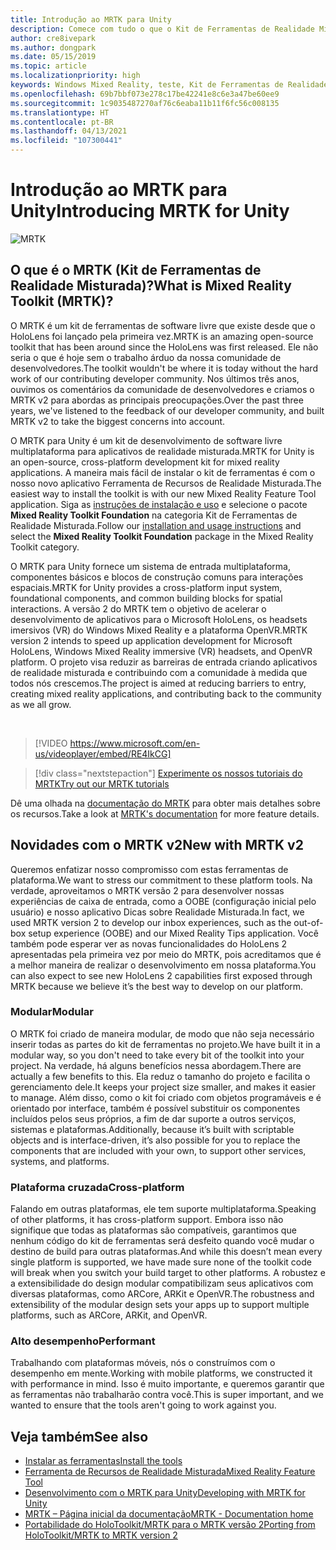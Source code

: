 ```yaml
---
title: Introdução ao MRTK para Unity
description: Comece com tudo o que o Kit de Ferramentas de Realidade Misturada multiplataforma tem para oferecer para novos desenvolvedores de realidade misturada.
author: cre8ivepark
ms.author: dongpark
ms.date: 05/15/2019
ms.topic: article
ms.localizationpriority: high
keywords: Windows Mixed Reality, teste, Kit de Ferramentas de Realidade Misturada, MRTK versão 2, MRTK, ferramentas, SDK, HoloLens, HoloLens 2, headset de realidade misturada, headset do windows mixed reality, headset de realidade virtual, multiplataforma
ms.openlocfilehash: 69b7bbf073e278c17be42241e8c6e3a47be60ee9
ms.sourcegitcommit: 1c9035487270af76c6eaba11b11f6fc56c008135
ms.translationtype: HT
ms.contentlocale: pt-BR
ms.lasthandoff: 04/13/2021
ms.locfileid: "107300441"
---
```

# <a name="introducing-mrtk-for-unity"></a><span data-ttu-id="7b141-104">Introdução ao MRTK para Unity</span><span class="sxs-lookup"><span data-stu-id="7b141-104">Introducing MRTK for Unity</span></span>

![MRTK](../../design/images/MRTK_UX_Hero.png)

## <a name="what-is-mixed-reality-toolkit-mrtk"></a><span data-ttu-id="7b141-106">O que é o MRTK (Kit de Ferramentas de Realidade Misturada)?</span><span class="sxs-lookup"><span data-stu-id="7b141-106">What is Mixed Reality Toolkit (MRTK)?</span></span>

<span data-ttu-id="7b141-107">O MRTK é um kit de ferramentas de software livre que existe desde que o HoloLens foi lançado pela primeira vez.</span><span class="sxs-lookup"><span data-stu-id="7b141-107">MRTK is an amazing open-source toolkit that has been around since the HoloLens was first released.</span></span> <span data-ttu-id="7b141-108">Ele não seria o que é hoje sem o trabalho árduo da nossa comunidade de desenvolvedores.</span><span class="sxs-lookup"><span data-stu-id="7b141-108">The toolkit wouldn't be where it is today without the hard work of our contributing developer community.</span></span> <span data-ttu-id="7b141-109">Nos últimos três anos, ouvimos os comentários da comunidade de desenvolvedores e criamos o MRTK v2 para abordas as principais preocupações.</span><span class="sxs-lookup"><span data-stu-id="7b141-109">Over the past three years, we've listened to the feedback of our developer community, and built MRTK v2 to take the biggest concerns into account.</span></span>  

<span data-ttu-id="7b141-110">O MRTK para Unity é um kit de desenvolvimento de software livre multiplataforma para aplicativos de realidade misturada.</span><span class="sxs-lookup"><span data-stu-id="7b141-110">MRTK for Unity is an open-source, cross-platform development kit for mixed reality applications.</span></span> <span data-ttu-id="7b141-111">A maneira mais fácil de instalar o kit de ferramentas é com o nosso novo aplicativo Ferramenta de Recursos de Realidade Misturada.</span><span class="sxs-lookup"><span data-stu-id="7b141-111">The easiest way to install the toolkit is with our new Mixed Reality Feature Tool application.</span></span> <span data-ttu-id="7b141-112">Siga as [instruções de instalação e uso](welcome-to-mr-feature-tool.md) e selecione o pacote **Mixed Reality Toolkit Foundation** na categoria Kit de Ferramentas de Realidade Misturada.</span><span class="sxs-lookup"><span data-stu-id="7b141-112">Follow our [installation and usage instructions](welcome-to-mr-feature-tool.md) and select the **Mixed Reality Toolkit Foundation** package in the Mixed Reality Toolkit category.</span></span>

<span data-ttu-id="7b141-113">O MRTK para Unity fornece um sistema de entrada multiplataforma, componentes básicos e blocos de construção comuns para interações espaciais.</span><span class="sxs-lookup"><span data-stu-id="7b141-113">MRTK for Unity provides a cross-platform input system, foundational components, and common building blocks for spatial interactions.</span></span> <span data-ttu-id="7b141-114">A versão 2 do MRTK tem o objetivo de acelerar o desenvolvimento de aplicativos para o Microsoft HoloLens, os headsets imersivos (VR) do Windows Mixed Reality e a plataforma OpenVR.</span><span class="sxs-lookup"><span data-stu-id="7b141-114">MRTK version 2 intends to speed up application development for Microsoft HoloLens, Windows Mixed Reality immersive (VR) headsets, and OpenVR platform.</span></span> <span data-ttu-id="7b141-115">O projeto visa reduzir as barreiras de entrada criando aplicativos de realidade misturada e contribuindo com a comunidade à medida que todos nós crescemos.</span><span class="sxs-lookup"><span data-stu-id="7b141-115">The project is aimed at reducing barriers to entry, creating mixed reality applications, and contributing back to the community as we all grow.</span></span>

<br>

> [!VIDEO https://www.microsoft.com/en-us/videoplayer/embed/RE4IkCG]

> [!div class="nextstepaction"]
> [<span data-ttu-id="7b141-116">Experimente os nossos tutoriais do MRTK</span><span class="sxs-lookup"><span data-stu-id="7b141-116">Try out our MRTK tutorials</span></span>](tutorials/mr-learning-base-01.md)

<span data-ttu-id="7b141-117">Dê uma olhada na [documentação do MRTK](/windows/mixed-reality/mrtk-unity) para obter mais detalhes sobre os recursos.</span><span class="sxs-lookup"><span data-stu-id="7b141-117">Take a look at [MRTK's documentation](/windows/mixed-reality/mrtk-unity) for more feature details.</span></span>

## <a name="new-with-mrtk-v2"></a><span data-ttu-id="7b141-118">Novidades com o MRTK v2</span><span class="sxs-lookup"><span data-stu-id="7b141-118">New with MRTK v2</span></span>

<span data-ttu-id="7b141-119">Queremos enfatizar nosso compromisso com estas ferramentas de plataforma.</span><span class="sxs-lookup"><span data-stu-id="7b141-119">We want to stress our commitment to these platform tools.</span></span>  <span data-ttu-id="7b141-120">Na verdade, aproveitamos o MRTK versão 2 para desenvolver nossas experiências de caixa de entrada, como a OOBE (configuração inicial pelo usuário) e nosso aplicativo Dicas sobre Realidade Misturada.</span><span class="sxs-lookup"><span data-stu-id="7b141-120">In fact, we used MRTK version 2 to develop our inbox experiences, such as the out-of-box setup experience (OOBE) and our Mixed Reality Tips application.</span></span> <span data-ttu-id="7b141-121">Você também pode esperar ver as novas funcionalidades do HoloLens 2 apresentadas pela primeira vez por meio do MRTK, pois acreditamos que é a melhor maneira de realizar o desenvolvimento em nossa plataforma.</span><span class="sxs-lookup"><span data-stu-id="7b141-121">You can also expect to see new HoloLens 2 capabilities first exposed through MRTK because we believe it’s the best way to develop on our platform.</span></span>

### <a name="modular"></a><span data-ttu-id="7b141-122">Modular</span><span class="sxs-lookup"><span data-stu-id="7b141-122">Modular</span></span>

<span data-ttu-id="7b141-123">O MRTK foi criado de maneira modular, de modo que não seja necessário inserir todas as partes do kit de ferramentas no projeto.</span><span class="sxs-lookup"><span data-stu-id="7b141-123">We have built it in a modular way, so you don't need to take every bit of the toolkit into your project.</span></span>  <span data-ttu-id="7b141-124">Na verdade, há alguns benefícios nessa abordagem.</span><span class="sxs-lookup"><span data-stu-id="7b141-124">There are actually a few benefits to this.</span></span>  <span data-ttu-id="7b141-125">Ela reduz o tamanho do projeto e facilita o gerenciamento dele.</span><span class="sxs-lookup"><span data-stu-id="7b141-125">It keeps your project size smaller, and makes it easier to manage.</span></span>  <span data-ttu-id="7b141-126">Além disso, como o kit foi criado com objetos programáveis e é orientado por interface, também é possível substituir os componentes incluídos pelos seus próprios, a fim de dar suporte a outros serviços, sistemas e plataformas.</span><span class="sxs-lookup"><span data-stu-id="7b141-126">Additionally, because it’s built with scriptable objects and is interface-driven, it’s also possible for you to replace the components that are included with your own, to support other services, systems, and platforms.</span></span>

### <a name="cross-platform"></a><span data-ttu-id="7b141-127">Plataforma cruzada</span><span class="sxs-lookup"><span data-stu-id="7b141-127">Cross-platform</span></span>

<span data-ttu-id="7b141-128">Falando em outras plataformas, ele tem suporte multiplataforma.</span><span class="sxs-lookup"><span data-stu-id="7b141-128">Speaking of other platforms, it has cross-platform support.</span></span>  <span data-ttu-id="7b141-129">Embora isso não signifique que todas as plataformas são compatíveis, garantimos que nenhum código do kit de ferramentas será desfeito quando você mudar o destino de build para outras plataformas.</span><span class="sxs-lookup"><span data-stu-id="7b141-129">And while this doesn’t mean every single platform is supported, we have made sure none of the toolkit code will break when you switch your build target to other platforms.</span></span>  <span data-ttu-id="7b141-130">A robustez e a extensibilidade do design modular compatibilizam seus aplicativos com diversas plataformas, como ARCore, ARKit e OpenVR.</span><span class="sxs-lookup"><span data-stu-id="7b141-130">The robustness and extensibility of the modular design sets your apps up to support multiple platforms, such as ARCore, ARKit, and OpenVR.</span></span>

### <a name="performant"></a><span data-ttu-id="7b141-131">Alto desempenho</span><span class="sxs-lookup"><span data-stu-id="7b141-131">Performant</span></span>

<span data-ttu-id="7b141-132">Trabalhando com plataformas móveis, nós o construímos com o desempenho em mente.</span><span class="sxs-lookup"><span data-stu-id="7b141-132">Working with mobile platforms, we constructed it with performance in mind.</span></span>  <span data-ttu-id="7b141-133">Isso é muito importante, e queremos garantir que as ferramentas não trabalharão contra você.</span><span class="sxs-lookup"><span data-stu-id="7b141-133">This is super important, and we wanted to ensure that the tools aren't going to work against you.</span></span>

## <a name="see-also"></a><span data-ttu-id="7b141-134">Veja também</span><span class="sxs-lookup"><span data-stu-id="7b141-134">See also</span></span>

* [<span data-ttu-id="7b141-135">Instalar as ferramentas</span><span class="sxs-lookup"><span data-stu-id="7b141-135">Install the tools</span></span>](../install-the-tools.md)
* [<span data-ttu-id="7b141-136">Ferramenta de Recursos de Realidade Misturada</span><span class="sxs-lookup"><span data-stu-id="7b141-136">Mixed Reality Feature Tool</span></span>](welcome-to-mr-feature-tool.md)
* [<span data-ttu-id="7b141-137">Desenvolvimento com o MRTK para Unity</span><span class="sxs-lookup"><span data-stu-id="7b141-137">Developing with MRTK for Unity</span></span>](unity-development-overview.md)
* [<span data-ttu-id="7b141-138">MRTK – Página inicial da documentação</span><span class="sxs-lookup"><span data-stu-id="7b141-138">MRTK - Documentation home</span></span>](/windows/mixed-reality/mrtk-unity/)
* [<span data-ttu-id="7b141-139">Portabilidade do HoloToolkit/MRTK para o MRTK versão 2</span><span class="sxs-lookup"><span data-stu-id="7b141-139">Porting from HoloToolkit/MRTK to MRTK version 2</span></span>](/windows/mixed-reality/mrtk-unity/updates-deployment/htk-to-mrtk-porting-guide)
